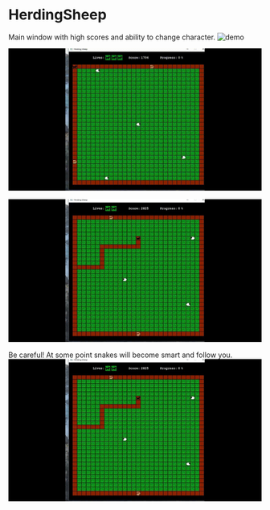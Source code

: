 # HerdingSheep

Main window with high scores and ability to change character.
![demo](Demos/Capture)



![demo](Demos/part3.gif)


![demo](Demos/part2.gif)

Be careful! At some point snakes will become smart and follow you.
![demo](Demos/part2.gif)